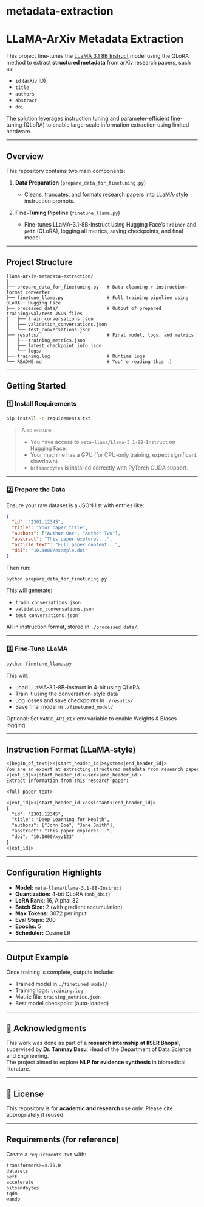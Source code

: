 # metadata-extraction
#  LLaMA-ArXiv Metadata Extraction

This project fine-tunes the [LLaMA 3.1 8B Instruct](https://huggingface.co/meta-llama/Llama-3-8B-Instruct) model using the QLoRA method to extract **structured metadata** from arXiv research papers, such as:

- `id` (arXiv ID)
- `title`
- `authors`
- `abstract`
- `doi`

The solution leverages instruction tuning and parameter-efficient fine-tuning (QLoRA) to enable large-scale information extraction using limited hardware.

---

##  Overview

This repository contains two main components:

1. **Data Preparation** (`prepare_data_for_finetuning.py`)  
   - Cleans, truncates, and formats research papers into LLaMA-style instruction prompts.

2. **Fine-Tuning Pipeline** (`finetune_llama.py`)  
   - Fine-tunes LLaMA-3.1-8B-Instruct using Hugging Face’s `Trainer` and `peft` (QLoRA), logging all metrics, saving checkpoints, and final model.

---

##  Project Structure

```
llama-arxiv-metadata-extraction/
│
├── prepare_data_for_finetuning.py   # Data cleaning + instruction-format converter
├── finetune_llama.py                # Full training pipeline using QLoRA + Hugging Face
├── processed_data/                  # Output of prepared training/val/test JSON files
│   ├── train_conversations.json
│   ├── validation_conversations.json
│   └── test_conversations.json
├── results/                         # Final model, logs, and metrics
│   ├── training_metrics.json
│   ├── latest_checkpoint_info.json
│   └── logs/
├── training.log                     # Runtime logs
└── README.md                        # You're reading this :)
```

---

##  Getting Started

### 1️⃣ Install Requirements

```bash
pip install -r requirements.txt
```

> Also ensure:
> - You have access to `meta-llama/Llama-3.1-8B-Instruct` on Hugging Face.
> - Your machine has a GPU (for CPU-only training, expect significant slowdown).
> - `bitsandbytes` is installed correctly with PyTorch CUDA support.

---

### 2️⃣ Prepare the Data

Ensure your raw dataset is a JSON list with entries like:

```json
{
  "id": "2301.12345",
  "title": "Your paper title",
  "authors": ["Author One", "Author Two"],
  "abstract": "This paper explores...",
  "article_text": "Full paper content...",
  "doi": "10.1000/example.doi"
}
```

Then run:

```bash
python prepare_data_for_finetuning.py
```

This will generate:
- `train_conversations.json`
- `validation_conversations.json`
- `test_conversations.json`

All in instruction format, stored in `./processed_data/`.

---

### 3️⃣ Fine-Tune LLaMA

```bash
python finetune_llama.py
```

This will:
- Load LLaMA-3.1-8B-Instruct in 4-bit using QLoRA
- Train it using the conversation-style data
- Log losses and save checkpoints in `./results/`
- Save final model in `./finetuned_model/`

Optional: Set `WANDB_API_KEY` env variable to enable Weights & Biases logging.

---

##  Instruction Format (LLaMA-style)

```txt
<|begin_of_text|><|start_header_id|>system<|end_header_id|>
You are an expert at extracting structured metadata from research papers...
<|eot_id|><|start_header_id|>user<|end_header_id|>
Extract information from this research paper:

<full paper text>

<|eot_id|><|start_header_id|>assistant<|end_header_id|>
{
  "id": "2301.12345",
  "title": "Deep Learning for Health",
  "authors": ["John Doe", "Jane Smith"],
  "abstract": "This paper explores...",
  "doi": "10.1000/xyz123"
}
<|eot_id|>
```

---

##  Configuration Highlights

- **Model:** `meta-llama/Llama-3.1-8B-Instruct`
- **Quantization:** 4-bit QLoRA (`bnb_4bit`)
- **LoRA Rank:** 16, Alpha: 32
- **Batch Size:** 2 (with gradient accumulation)
- **Max Tokens:** 3072 per input
- **Eval Steps:** 200
- **Epochs:** 5
- **Scheduler:** Cosine LR

---

##  Output Example

Once training is complete, outputs include:
- Trained model in `./finetuned_model/`
- Training logs: `training.log`
- Metric file: `training_metrics.json`
- Best model checkpoint (auto-loaded)

---

## 📃 Acknowledgments

This work was done as part of a **research internship at IISER Bhopal**, supervised by **Dr. Tanmay Basu**, Head of the Department of Data Science and Engineering.  
The project aimed to explore **NLP for evidence synthesis** in biomedical literature.

---

## 📎 License

This repository is for **academic and research** use only. Please cite appropriately if reused.



---

##  Requirements (for reference)

Create a `requirements.txt` with:

```txt
transformers>=4.39.0
datasets
peft
accelerate
bitsandbytes
tqdm
wandb
```

